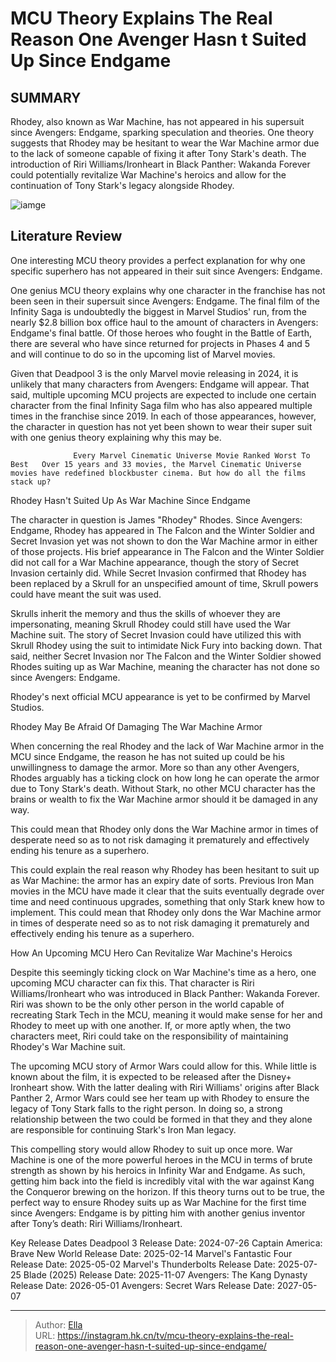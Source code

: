 # MCU Theory Explains The Real Reason One Avenger Hasn t Suited Up Since Endgame


## SUMMARY 



  Rhodey, also known as War Machine, has not appeared in his supersuit since Avengers: Endgame, sparking speculation and theories.   One theory suggests that Rhodey may be hesitant to wear the War Machine armor due to the lack of someone capable of fixing it after Tony Stark&#39;s death.   The introduction of Riri Williams/Ironheart in Black Panther: Wakanda Forever could potentially revitalize War Machine&#39;s heroics and allow for the continuation of Tony Stark&#39;s legacy alongside Rhodey.  

![iamge](https://static1.srcdn.com/wordpress/wp-content/uploads/2024/01/ironheart-mcu-avengers-endgame-poster.jpg)

## Literature Review

One interesting MCU theory provides a perfect explanation for why one specific superhero has not appeared in their suit since Avengers: Endgame.




One genius MCU theory explains why one character in the franchise has not been seen in their supersuit since Avengers: Endgame. The final film of the Infinity Saga is undoubtedly the biggest in Marvel Studios&#39; run, from the nearly $2.8 billion box office haul to the amount of characters in Avengers: Endgame&#39;s final battle. Of those heroes who fought in the Battle of Earth, there are several who have since returned for projects in Phases 4 and 5 and will continue to do so in the upcoming list of Marvel movies.




Given that Deadpool 3 is the only Marvel movie releasing in 2024, it is unlikely that many characters from Avengers: Endgame will appear. That said, multiple upcoming MCU projects are expected to include one certain character from the final Infinity Saga film who has also appeared multiple times in the franchise since 2019. In each of those appearances, however, the character in question has not yet been shown to wear their super suit with one genius theory explaining why this may be.

                  Every Marvel Cinematic Universe Movie Ranked Worst To Best   Over 15 years and 33 movies, the Marvel Cinematic Universe movies have redefined blockbuster cinema. But how do all the films stack up?   


 Rhodey Hasn&#39;t Suited Up As War Machine Since Endgame 
         

The character in question is James &#34;Rhodey&#34; Rhodes. Since Avengers: Endgame, Rhodey has appeared in The Falcon and the Winter Soldier and Secret Invasion yet was not shown to don the War Machine armor in either of those projects. His brief appearance in The Falcon and the Winter Soldier did not call for a War Machine appearance, though the story of Secret Invasion certainly did. While Secret Invasion confirmed that Rhodey has been replaced by a Skrull for an unspecified amount of time, Skrull powers could have meant the suit was used.




Skrulls inherit the memory and thus the skills of whoever they are impersonating, meaning Skrull Rhodey could still have used the War Machine suit. The story of Secret Invasion could have utilized this with Skrull Rhodey using the suit to intimidate Nick Fury into backing down. That said, neither Secret Invasion nor The Falcon and the Winter Soldier showed Rhodes suiting up as War Machine, meaning the character has not done so since Avengers: Endgame​​​​​​.



Rhodey&#39;s next official MCU appearance is yet to be confirmed by Marvel Studios.






 Rhodey May Be Afraid Of Damaging The War Machine Armor 
          

When concerning the real Rhodey and the lack of War Machine armor in the MCU since Endgame, the reason he has not suited up could be his unwillingness to damage the armor. More so than any other Avengers, Rhodes arguably has a ticking clock on how long he can operate the armor due to Tony Stark&#39;s death. Without Stark, no other MCU character has the brains or wealth to fix the War Machine armor should it be damaged in any way.






This could mean that Rhodey only dons the War Machine armor in times of desperate need so as to not risk damaging it prematurely and effectively ending his tenure as a superhero.




This could explain the real reason why Rhodey has been hesitant to suit up as War Machine: the armor has an expiry date of sorts. Previous Iron Man movies in the MCU have made it clear that the suits eventually degrade over time and need continuous upgrades, something that only Stark knew how to implement. This could mean that Rhodey only dons the War Machine armor in times of desperate need so as to not risk damaging it prematurely and effectively ending his tenure as a superhero.



 How An Upcoming MCU Hero Can Revitalize War Machine&#39;s Heroics 
          

Despite this seemingly ticking clock on War Machine&#39;s time as a hero, one upcoming MCU character can fix this. That character is Riri Williams/Ironheart who was introduced in Black Panther: Wakanda Forever. Riri was shown to be the only other person in the world capable of recreating Stark Tech in the MCU, meaning it would make sense for her and Rhodey to meet up with one another. If, or more aptly when, the two characters meet, Riri could take on the responsibility of maintaining Rhodey&#39;s War Machine suit.




The upcoming MCU story of Armor Wars could allow for this. While little is known about the film, it is expected to be released after the Disney&#43; Ironheart show. With the latter dealing with Riri Williams&#39; origins after Black Panther 2, Armor Wars could see her team up with Rhodey to ensure the legacy of Tony Stark falls to the right person. In doing so, a strong relationship between the two could be formed in that they and they alone are responsible for continuing Stark&#39;s Iron Man legacy.

This compelling story would allow Rhodey to suit up once more. War Machine is one of the more powerful heroes in the MCU in terms of brute strength as shown by his heroics in Infinity War and Endgame. As such, getting him back into the field is incredibly vital with the war against Kang the Conqueror brewing on the horizon. If this theory turns out to be true, the perfect way to ensure Rhodey suits up as War Machine for the first time since Avengers: Endgame is by pitting him with another genius inventor after Tony’s death: Riri Williams/Ironheart.




  Key Release Dates              Deadpool 3 Release Date: 2024-07-26                    Captain America: Brave New World Release Date: 2025-02-14                   Marvel&#39;s Fantastic Four Release Date: 2025-05-02                   Marvel&#39;s Thunderbolts Release Date: 2025-07-25                   Blade (2025) Release Date: 2025-11-07                   Avengers: The Kang Dynasty  Release Date: 2026-05-01                    Avengers: Secret Wars Release Date: 2027-05-07      

---

> Author: [Ella](https://instagram.hk.cn/)  
> URL: https://instagram.hk.cn/tv/mcu-theory-explains-the-real-reason-one-avenger-hasn-t-suited-up-since-endgame/  

